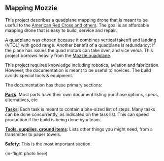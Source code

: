 ## Mapping Mozzie #
This project describes a quadplane mapping drone that is meant to be useful to the [American Red Cross and others](https://americanredcross.github.io/rcrc-drones/activities.html). The goal is an affordable mapping drone that is easy to build, service and repair.

A quadplane was chosen because it combines vertical takeoff and landing (VTOL) with good range. Another benefit of a quadplane is redundancy: if the plane has issues the quad motors can take over, and vice versa. This project borrows heavily from the [Mozzie quadplane](https://mozzie.readthedocs.io/en/latest/).

This project requires knowledge including robotics, aviation and fabrication. However, the documentation is meant to be useful to novices. The build avoids special tools & equipment.

The documentation has these primary sections:

**[Parts](partslist.md)**: Most parts have their own document listing purchase options, specs, alternatives, etc

**[Tasks](taskorder.md)**: Each task is meant to contain a bite-sized list of steps. Many tasks can be done concurrently, as indicated on the task list. This can speed production if the build is being done by a team.

**[Tools, supplies, ground items](toolsetc.md)**: Lists other things you might need, from a transmitter to paper towels.

**[Safety](safety.md)**: This is the most important section.

(in-flight photo here)
